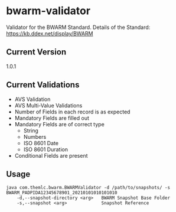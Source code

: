 # bwarm-validator

Validator for the BWARM Standard.
Details of the Standard: https://kb.ddex.net/display/BWARM

## Current Version
1.0.1

## Current Validations 
* AVS Validation
* AVS Multi-Value Validations
* Number of Fields in each record is as expected
* Mandatory Fields are filled out
* Mandatory Fields are of correct type
	* String
	* Numbers
	* ISO 8601 Date
	* ISO 8601 Duration
* Conditional Fields are present

## Usage 

```
java com.themlc.bwarm.BWARMValidator -d /path/to/snapshots/ -s BWARM_PADPIDA12345678901_20210101010101010
	-d,--snapshot-directory <arg>   BWARM Snapshot Base Folder
	-s,--snapshot <arg>             Snapshot Reference
```
